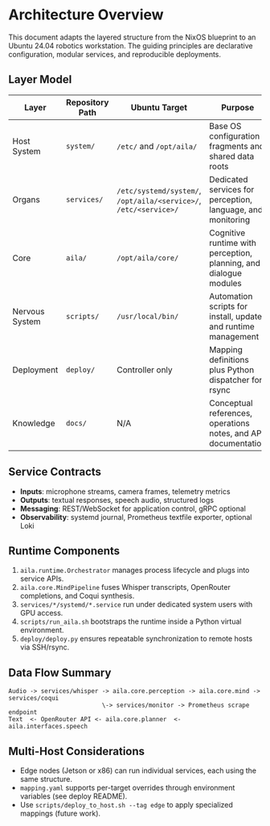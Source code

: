 # Architecture Overview

This document adapts the layered structure from the NixOS blueprint to an Ubuntu 24.04 robotics workstation. The guiding principles are declarative configuration, modular services, and reproducible deployments.

## Layer Model

| Layer | Repository Path | Ubuntu Target | Purpose |
| ----- | ---------------- | ------------- | ------- |
| Host System | `system/` | `/etc/` and `/opt/aila/` | Base OS configuration fragments and shared data roots |
| Organs | `services/` | `/etc/systemd/system/`, `/opt/aila/<service>/`, `/etc/<service>/` | Dedicated services for perception, language, and monitoring |
| Core | `aila/` | `/opt/aila/core/` | Cognitive runtime with perception, planning, and dialogue modules |
| Nervous System | `scripts/` | `/usr/local/bin/` | Automation scripts for install, update, and runtime management |
| Deployment | `deploy/` | Controller only | Mapping definitions plus Python dispatcher for rsync |
| Knowledge | `docs/` | N/A | Conceptual references, operations notes, and API documentation |

## Service Contracts

- **Inputs**: microphone streams, camera frames, telemetry metrics
- **Outputs**: textual responses, speech audio, structured logs
- **Messaging**: REST/WebSocket for application control, gRPC optional
- **Observability**: systemd journal, Prometheus textfile exporter, optional Loki

## Runtime Components

1. `aila.runtime.Orchestrator` manages process lifecycle and plugs into service APIs.
2. `aila.core.MindPipeline` fuses Whisper transcripts, OpenRouter completions, and Coqui synthesis.
3. `services/*/systemd/*.service` run under dedicated system users with GPU access.
4. `scripts/run_aila.sh` bootstraps the runtime inside a Python virtual environment.
5. `deploy/deploy.py` ensures repeatable synchronization to remote hosts via SSH/rsync.

## Data Flow Summary

```
Audio -> services/whisper -> aila.core.perception -> aila.core.mind -> services/coqui
                          \-> services/monitor -> Prometheus scrape endpoint
Text  <- OpenRouter API <- aila.core.planner  <- aila.interfaces.speech
```

## Multi-Host Considerations

- Edge nodes (Jetson or x86) can run individual services, each using the same structure.
- `mapping.yaml` supports per-target overrides through environment variables (see deploy README).
- Use `scripts/deploy_to_host.sh --tag edge` to apply specialized mappings (future work).

